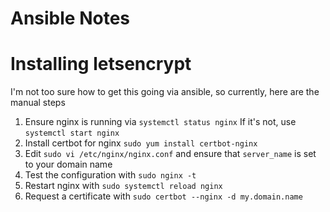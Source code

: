 # Ansible Notes

# Installing letsencrypt

I'm not too sure how to get this going via ansible, so currently, here are the manual steps

1. Ensure nginx is running via `systemctl status nginx` If it's not, use `systemctl start nginx`
2. Install certbot for nginx `sudo yum install certbot-nginx`
3. Edit `sudo vi /etc/nginx/nginx.conf` and ensure that `server_name` is set to your domain name
4. Test the configuration with `sudo nginx -t`
5. Restart nginx with `sudo systemctl reload nginx`
6. Request a certificate with `sudo certbot --nginx -d my.domain.name`